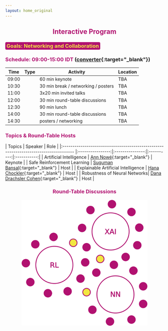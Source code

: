 ```yaml
---
layout: home_original
---
```


<link rel="stylesheet" href="https://maxcdn.bootstrapcdn.com/font-awesome/4.6.0/css/font-awesome.min.css">


## <center><span style="color:#b11170">Interactive Program</span></center>



### <span style="background:#b11170;color:#f3e343;border-radius: 0.25rem;padding: 0.125rem 0.25rem">Goals: Networking and Collaboration</span>



<div class="row">
<div class="col-md-6" markdown="1">

### <span style="color:#b11170">Schedule: 09:00-15:00 IDT </span> ([converter](https://time.is/compare/900_11_Aug_2022_in_IDT/Amsterdam/Melbourne/Los_Angeles/Beijing/New_York){:target="_blank"})


| Time | Type | Activity | Location |
| -------- | :--------: | -------- | -------- | 
| 09:00 | <span class="text-nowrap"><i class="fa fa-slideshare fa-fw"></i> </span> | 60 min keynote | TBA |
| 10:30 | <span class="text-nowrap"><i class="fa fa-coffee fa-fw"></i> </span> | 30 min break / networking / posters | TBA |
| 11:00 | <span class="text-nowrap"><i class="fa fa-slideshare fa-fw"></i> </span> | 3x20 min invited talks | TBA |
| 12:00 | <span class="text-nowrap"><i class="fa fa-group fa-fw"></i> </span> | 30 min round-table discussions | TBA |
| 12:30 | <span class="text-nowrap"><i class="fa fa-cutlery fa-fw"></i> </span> | 90 min lunch | TBA |
| 14:00 | <span class="text-nowrap"><i class="fa fa-group fa-fw"></i> </span> | 30 min round-table discussions | TBA |
| 14:30 | <span class="text-nowrap"><i class="fa fa-coffee fa-fw"></i> </span> | posters / networking | TBA |

</div>
<div class="col-md-6" markdown="1">

### <span style="color:#b11170">Topics & Round-Table Hosts</span>


    
| Topics | Speaker | Role |
|:------------------------------------------------------------------------------------ |:----------------:|:---------------:|:----------:|:-----------:|
| Artificial Intelligence | [Ann Nowé](https://ai.vub.ac.be/team/ann-nowe/){:target="_blank"} | Keynote |
| Safe Reinforcement Learning | [Suguman Bansal](https://suguman.github.io/){:target="_blank"} | Host |
| Explainable Artificial Intelligence | [Hana Chockler](https://www.hanachockler.com/){:target="_blank"} | Host |
| Robustness of Neural Networks| [Dana Drachsler Cohen](https://ddana.net.technion.ac.il/){:target="_blank"} | Host |

</div>
</div>



### <center><span style="color:#b11170">Round-Table Discussions  <span class="text-nowrap"><i class="fa fa-group fa-fw"></i> </span></span></center>


<center><img height="400px" class="center-block" src="resources/tables.png"></center>
